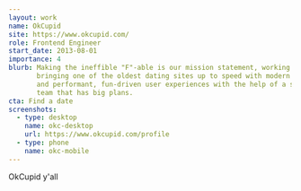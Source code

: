 ```yaml
---
layout: work
name: OkCupid
site: https://www.okcupid.com/
role: Frontend Engineer
start_date: 2013-08-01
importance: 4
blurb: Making the ineffible "F"-able is our mission statement, working on
       bringing one of the oldest dating sites up to speed with modern designs
       and performant, fun-driven user experiences with the help of a small
       team that has big plans.
cta: Find a date
screenshots:
  - type: desktop
    name: okc-desktop
    url: https://www.okcupid.com/profile
  - type: phone
    name: okc-mobile
---
```


OkCupid y'all
